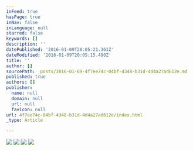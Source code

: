 ```yaml
---
inFeed: true
hasPage: true
inNav: false
inLanguage: null
starred: false
keywords: []
description: ''
datePublished: '2016-01-09T20:05:21.361Z'
dateModified: '2016-01-09T20:05:15.490Z'
title: ''
author: []
sourcePath: _posts/2016-01-09-4f7ee74c-04bf-4348-b31d-4d4a27ad612e.md
published: true
authors: []
publisher:
  name: null
  domain: null
  url: null
  favicon: null
url: 4f7ee74c-04bf-4348-b31d-4d4a27ad612e/index.html
_type: Article

---
```

![](https://s3-us-west-2.amazonaws.com/the-grid-img/p/65d465abad8f61197edd268aa494397aa085845b.jpg)
![](https://s3-us-west-2.amazonaws.com/the-grid-img/p/67411342a078570179d8939a4c3e38bbe475f33f.jpg)
![](https://s3-us-west-2.amazonaws.com/the-grid-img/p/a07b80235c3b05dc331cbf895f086ddfe3731bfa.jpg)
![](https://s3-us-west-2.amazonaws.com/the-grid-img/p/73bd872011f4391f6a24e099a84ff1ce5933bdae.jpg)